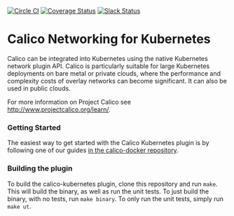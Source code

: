 [![Circle CI](https://circleci.com/gh/projectcalico/calico-kubernetes/tree/master.svg?style=svg)](https://circleci.com/gh/projectcalico/calico-kubernetes/tree/master)
[![Coverage Status](https://coveralls.io/repos/projectcalico/calico-kubernetes/badge.svg?branch=master&service=github)](https://coveralls.io/github/projectcalico/calico-kubernetes?branch=master)
[![Slack Status](https://calicousers-slackin.herokuapp.com/badge.svg)](https://calicousers-slackin.herokuapp.com)
# Calico Networking for Kubernetes
Calico can be integrated into Kubernetes using the native Kubernetes network plugin API.  Calico is particularly suitable for large Kubernetes deployments on bare metal or private clouds, where the performance and complexity costs of overlay networks can become significant. It can also be used in public clouds.

For more information on Project Calico see http://www.projectcalico.org/learn/.

### Getting Started
The easiest way to get started with the Calico Kubernetes plugin is by following one of our guides [in the calico-docker repository](https://github.com/projectcalico/calico-docker/tree/master/docs/kubernetes).

### Building the plugin
To build the calico-kubernetes plugin, clone this repository and run `make`.  This will build the binary, as well as run the unit tests.  To just build the binary, with no tests, run `make binary`.  To only run the unit tests, simply run `make ut`.

